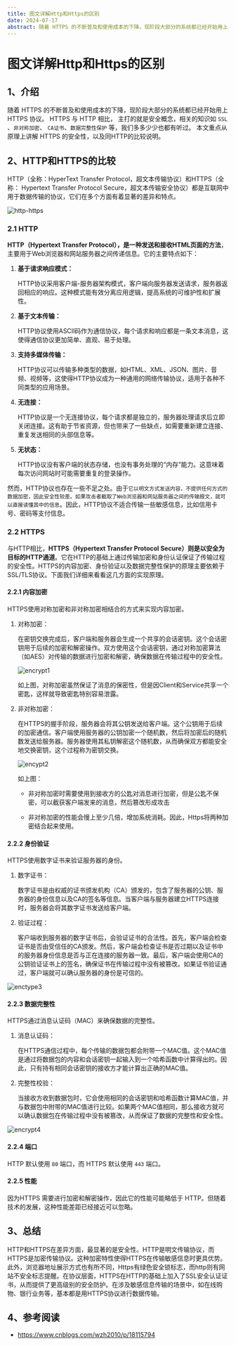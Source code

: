 ```yaml
---
title: 图文详解Http和Https的区别
date: 2024-07-17
abstract: 随着 HTTPS 的不断普及和使用成本的下降，现阶段大部分的系统都已经开始用上 HTTPS 协议。 HTTPS 与 HTTP 相比， 主打的就是安全概念，相关的知识如 SSL 、非对称加密、 CA证书、数据完整性保护 等，我们多多少少也都有听过。 本文重点从原理上讲解 HTTPS 的安全性，以及同HTTP的比较说明。
---
```


# 图文详解Http和Https的区别

## 1、介绍

随着 HTTPS 的不断普及和使用成本的下降，现阶段大部分的系统都已经开始用上 HTTPS 协议。 HTTPS 与 HTTP 相比， 主打的就是安全概念，相关的知识如 `SSL` 、`非对称加密`、 `CA证书`、`数据完整性保护` 等，我们多多少少也都有听过。 本文重点从原理上讲解 HTTPS 的安全性，以及同HTTP的比较说明。

## 2、HTTP和HTTPS的比较

HTTP（全称：HyperText Transfer Protocol，超文本传输协议）和HTTPS（全称： Hypertext Transfer Protocol Secure，超文本传输安全协议）都是互联网中用于数据传输的协议，它们在多个方面有着显著的差异和特点。

![http-https](https://img2024.cnblogs.com/blog/167509/202404/167509-20240413120709008-611988586.png)

### 2.1 HTTP

**HTTP（Hypertext Transfer Protocol），是一种发送和接收HTML页面的方法**，主要用于Web浏览器和网站服务器之间传递信息。它的主要特点如下：

1. **基于请求响应模式：**
   
   HTTP协议采用客户端-服务器架构模式，客户端向服务器发送请求，服务器返回相应的响应。这种模式能有效分离应用逻辑，提高系统的可维护性和扩展性。

2. **基于文本传输：**
   
   HTTP协议使用ASCII码作为通信协议，每个请求和响应都是一条文本消息，这使得通信协议更加简单、直观、易于处理。

3. **支持多媒体传输：**
   
   HTTP协议可以传输多种类型的数据，如HTML、XML、JSON、图片、音频、视频等，这使得HTTP协议成为一种通用的网络传输协议，适用于各种不同类型的应用场景。

4. **无连接：**
   
   HTTP协议是一个无连接协议，每个请求都是独立的，服务器处理请求后立即关闭连接。这有助于节省资源，但也带来了一些缺点，如需要重新建立连接、重复发送相同的头部信息等。

5. **无状态：**
   
   HTTP协议没有客户端的状态存储，也没有事务处理的“内存”能力。这意味着每次访问网站时可能需要重复的登录操作。

然而，HTTP协议也存在一些不足之处。由于`它以明文方式发送内容，不提供任何方式的数据加密，因此安全性较差。如果攻击者截取了Web浏览器和网站服务器之间的传输报文，就可以直接读懂其中的信息`。因此，HTTP协议不适合传输一些敏感信息，比如信用卡号、密码等支付信息。

### 2.2 HTTPS

与HTTP相比，**HTTPS（Hypertext Transfer Protocol Secure）则是以安全为目标的HTTP通道**。它在HTTP的基础上通过传输加密和身份认证保证了传输过程的安全性。HTTPS的内容加密、身份验证以及数据完整性保护的原理主要依赖于SSL/TLS协议。下面我们详细来看看这几方面的实现原理。

#### 2.2.1 内容加密

HTTPS使用对称加密和非对称加密相结合的方式来实现内容加密。

1. 对称加密：
   
    在密钥交换完成后，客户端和服务器会生成一个共享的会话密钥。这个会话密钥用于后续的加密和解密操作。双方使用这个会话密钥，通过对称加密算法（如AES）对传输的数据进行加密和解密，确保数据在传输过程中的安全性。

    ![encrypt1](https://img2024.cnblogs.com/blog/167509/202404/167509-20240413104854863-834057864.png)

    如上图，对称加密虽然保证了消息的保密性，但是因Client和Service共享一个密匙，这样就导致密匙特别容易泄露。

2. 非对称加密：
    
    在HTTPS的握手阶段，服务器会将其公钥发送给客户端。这个公钥用于后续的加密通信。客户端使用服务器的公钥加密一个随机数，然后将加密后的随机数发送给服务器。服务器使用其私钥解密这个随机数，从而确保双方都能安全地交换密钥，这个过程称为密钥交换。

    ![encypt2](https://img2024.cnblogs.com/blog/167509/202404/167509-20240413111401797-1921580862.png)

    如上图：
      - 非对称加密时需要使用到接收方的公匙对消息进行加密，但是公匙不保密，可以截获客户端发来的消息，然后篡改形成攻击

      - 非对称加密的性能会慢上至少几倍，增加系统消耗。因此，Https将两种加密结合起来使用。

#### 2.2.2 身份验证

HTTPS使用数字证书来验证服务器的身份。

1. 数字证书：
    
    数字证书是由权威的证书颁发机构（CA）颁发的，包含了服务器的公钥、服务器的身份信息以及CA的签名等信息。当客户端与服务器建立HTTPS连接时，服务器会将其数字证书发送给客户端。

2. 验证过程：
   
    客户端收到服务器的数字证书后，会验证证书的合法性。首先，客户端会检查证书是否由受信任的CA颁发。然后，客户端会检查证书是否过期以及证书中的服务器身份信息是否与正在连接的服务器一致。最后，客户端会使用CA的公钥验证证书上的签名，确保证书在传输过程中没有被篡改。如果证书验证通过，客户端就可以确认服务器的身份是可信的。

![enctype3](https://img2024.cnblogs.com/blog/167509/202404/167509-20240413113728350-1693823266.png)

#### 2.2.3 数据完整性

HTTPS通过消息认证码（MAC）来确保数据的完整性。

1. 消息认证码：
   
    在HTTPS通信过程中，每个传输的数据包都会附带一个MAC值。这个MAC值是通过将数据包的内容和会话密钥一起输入到一个哈希函数中计算得出的。因此，只有持有相同会话密钥的接收方才能计算出正确的MAC值。

2. 完整性校验：
   
    当接收方收到数据包时，它会使用相同的会话密钥和哈希函数计算MAC值，并与数据包中附带的MAC值进行比较。如果两个MAC值相同，那么接收方就可以确认数据包在传输过程中没有被篡改，从而保证了数据的完整性和安全性。

![encrypt4](https://img2024.cnblogs.com/blog/167509/202404/167509-20240413115125131-1796539726.png)

#### 2.2.4 端口

HTTP 默认使用 `80` 端口，而 HTTPS 默认使用 `443` 端口。

#### 2.2.5 性能

因为HTTPS 需要进行加密和解密操作，因此它的性能可能略低于 HTTP。但随着技术的发展，这种性能差距已经接近可以忽略。

## 3、总结

HTTP和HTTPS在差异方面，最显著的是安全性。HTTP是明文传输协议，而HTTPS是加密传输协议。这种加密特性使得HTTPS在传输敏感信息时更具优势。此外，浏览器地址展示方式也有所不同，Https有绿色安全锁标志，而http则有网站不安全标志提醒。在协议层面，HTTPS在HTTP的基础上加入了SSL安全认证证书，从而提供了更高级别的安全防护。在涉及敏感信息传输的场景中，如在线购物、银行业务等，基本都是用HTTPS协议进行数据传输。

## 4、参考阅读

- https://www.cnblogs.com/wzh2010/p/18115794